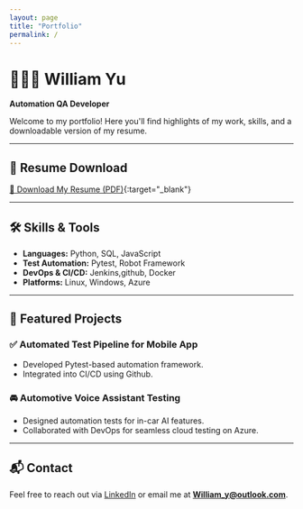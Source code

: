 ```yaml
---
layout: page
title: "Portfolio"
permalink: /
---
```


# 👨🏻‍💼 William Yu  
**Automation QA Developer**

Welcome to my portfolio! Here you'll find highlights of my work, skills, and a downloadable version of my resume.

---

## 🔗 Resume Download

[📄 Download My Resume (PDF)](/assets/William_Yu_Resume.pdf){:target="_blank"}

---

## 🛠️ Skills & Tools

- **Languages:** Python, SQL, JavaScript  
- **Test Automation:** Pytest, Robot Framework  
- **DevOps & CI/CD:** Jenkins,github, Docker  
- **Platforms:** Linux, Windows, Azure  

---

## 📁 Featured Projects

### ✅ Automated Test Pipeline for Mobile App
- Developed Pytest-based automation framework.
- Integrated into CI/CD using Github.

### 🚘 Automotive Voice Assistant Testing
- Designed automation tests for in-car AI features.
- Collaborated with DevOps for seamless cloud testing on Azure.

---

## 📬 Contact

Feel free to reach out via [LinkedIn](https://www.linkedin.com/in/william-qa) or email me at **William_y@outlook.com**.
